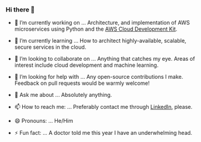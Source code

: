 ### Hi there 👋

- 🔭 I’m currently working on ...
Architecture, and implementation of AWS microservices using Python and the [AWS Cloud Development Kit](https://docs.aws.amazon.com/cdk/latest/guide/home.html).

- 🌱 I’m currently learning ...
How to architect highly-available, scalable, secure services in the cloud.

- 👯 I’m looking to collaborate on ...
Anything that catches my eye. Areas of interest include cloud development and machine learning.

- 🤔 I’m looking for help with ...
Any open-source contributions I make. Feedback on pull requests would be warmly welcome!

- 💬 Ask me about ...
Absolutely anything.

- 📫 How to reach me: ...
Preferably contact me through [LinkedIn](https://www.linkedin.com/in/rossrhodes/), please.

- 😄 Pronouns: ...
He/Him

- ⚡ Fun fact: ...
A doctor told me this year I have an underwhelming head.

